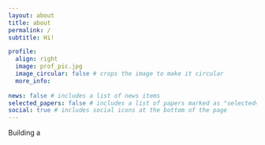 ```yaml
---
layout: about
title: about
permalink: /
subtitle: Hi!

profile:
  align: right
  image: prof_pic.jpg
  image_circular: false # crops the image to make it circular
  more_info: 
  
news: false # includes a list of news items
selected_papers: false # includes a list of papers marked as "selected={true}"
social: true # includes social icons at the bottom of the page
---
```


Building a
